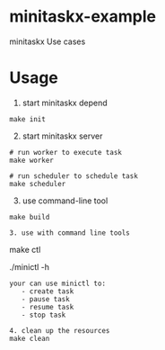 # minitaskx-example
minitaskx Use cases

# Usage
1. start minitaskx depend
```
make init
```

2. start minitaskx server
```
# run worker to execute task
make worker

# run scheduler to schedule task
make scheduler
```

3. use command-line tool
```
make build

3. use with command line tools
```
make ctl

./minictl -h
```
your can use minictl to:
   - create task
   - pause task
   - resume task
   - stop task

4. clean up the resources
make clean

